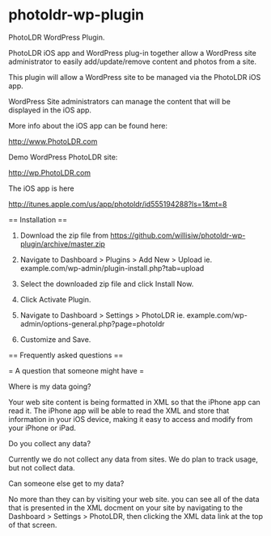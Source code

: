 photoldr-wp-plugin
==================

PhotoLDR WordPress Plugin. 

PhotoLDR iOS app and WordPress plug-in together allow a WordPress site administrator to easily add/update/remove content and photos from a site.

This plugin will allow a WordPress site to be managed via the PhotoLDR iOS app.

WordPress Site administrators can manage the content that will be displayed in the iOS app.

More info about the iOS app can be found here:

http://www.PhotoLDR.com

Demo WordPress PhotoLDR site:

http://wp.PhotoLDR.com

The iOS app is here

http://itunes.apple.com/us/app/photoldr/id555194288?ls=1&mt=8

== Installation ==

1. Download the zip file from https://github.com/willisiw/photoldr-wp-plugin/archive/master.zip

2. Navigate to Dashboard > Plugins > Add New > Upload
 ie. example.com/wp-admin/plugin-install.php?tab=upload
 
3. Select the downloaded zip file and click Install Now.

4. Click Activate Plugin.

5. Navigate to Dashboard > Settings > PhotoLDR
 ie. example.com/wp-admin/options-general.php?page=photoldr
 
6. Customize and Save.

== Frequently asked questions ==

= A question that someone might have =

Where is my data going?

Your web site content is being formatted in XML so that the iPhone app can read it.  The iPhone app will be able to read the XML and store that information in your iOS device, making it easy to access and modify from your iPhone or iPad.

Do you collect any data?

Currently we do not collect any data from sites.  We do plan to track usage, but not collect data.

Can someone else get to my data?

No more than they can by visiting your web site.  you can see all of the data that is presented in the XML docment on your site by navigating to the Dashboard > Settings > PhotoLDR, then clicking the XML data link at the top of that screen.
